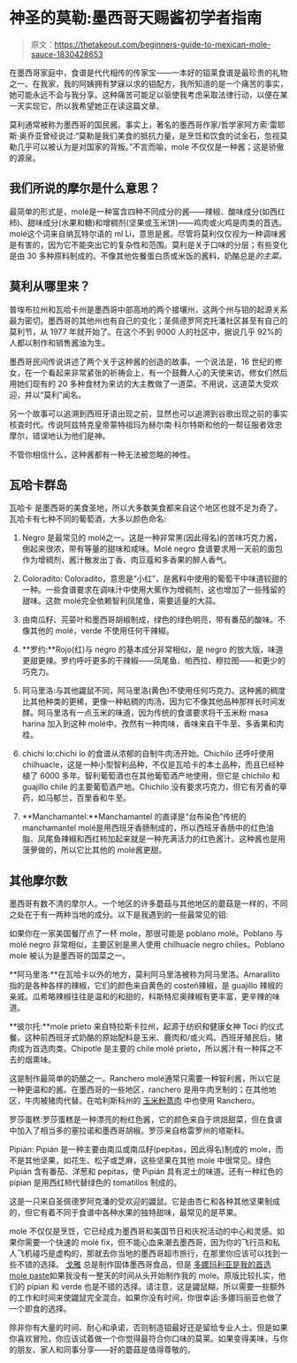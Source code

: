 # 神圣的莫勒:墨西哥天赐酱初学者指南

> 原文：<https://thetakeout.com/beginners-guide-to-mexican-mole-sauce-1830428653>

在墨西哥家庭中，食谱是代代相传的传家宝——一本好的钼莱食谱是最珍贵的礼物之一。在我家，我的阿姨拥有梦寐以求的钼配方，我所知道的是一个痛苦的事实，她可能永远不会与我分享。这种痛苦可能足以驱使我考虑采取法律行动，以便在某一天实现它，所以我希望她正在读这篇文章。

莫利通常被称为墨西哥的国民酱。事实上，著名的墨西哥作家/哲学家阿方索·雷耶斯·奥乔亚曾经说过:“莫勒是我们美食的抵抗力量，是烹饪和饮食的试金石，忽视莫勒几乎可以被认为是对国家的背叛。”不言而喻，mole 不仅仅是一种酱；这是骄傲的源泉。

## 我们所说的摩尔是什么意思？

最简单的形式是，molé是一种富含四种不同成分的酱——辣椒、酸味成分(如西红柿)、甜味成分(水果和糖)和增稠剂(坚果或玉米饼)——鸡肉或火鸡是肉类的首选。molé这个词来自纳瓦特尔语的 ml Li，意思是酱。尽管将莫利仅仅视为一种调味酱是有害的，因为它不能突出它的复杂性和范围。莫利是关于口味的分层；有些变化是由 30 多种原料制成的。不像其他佐餐蛋白质或米饭的酱料，奶酪总是*的主菜。*

## 莫利从哪里来？

普埃布拉州和瓦哈卡州是墨西哥中部高地的两个接壤州，这两个州与钼的起源关系最为密切。墨西哥的其他州也有自己的变化；圣佩德罗阿克托潘社区甚至有自己的莫利节，从 1977 年就开始了。在这个不到 9000 人的社区中，据说几乎 92%的人都以制作和销售酱油为生。

墨西哥民间传说讲述了两个关于这种酱的创造的故事。一个说法是，16 世纪的修女，在一个看起来非常紧张的祈祷会上，有一个鼓舞人心的天使来访。修女们然后用她们现有的 20 多种食材为来访的大主教做了一道菜。不用说，这道菜大受欢迎，并以“莫利”闻名。

另一个故事可以追溯到西班牙语出现之前，显然也可以追溯到谷歌出现之前的事实核查时代。传说阿兹特克皇帝蒙特祖玛为赫尔南·科尔特斯和他的一帮征服者效忠摩尔，错误地认为他们是神。

不管你相信什么，这种酱都有一种无法被忽略的神性。

## 瓦哈卡群岛

瓦哈卡 是墨西哥的美食圣地，所以大多数美食都来自这个地区也就不足为奇了。瓦哈卡有七种不同的葡萄酒，大多以颜色命名:

1.  Negro 是最常见的 molé之一。这是一种非常黑(因此得名)的苦味巧克力酱，倒起来很浓，带有等量的甜味和咸味。Molé negro 食谱要求用一天前的面包作为增稠剂，酱汁散发出丁香、肉豆蔻和多香果的醉人香气。

2.  Coloradito: Coloradito，意思是“小红”，是酱料中使用的葡萄干中味道较甜的一种。一些食谱要求在调味汁中使用大蕉作为增稠剂，这也增加了一些残留的甜味。这款 molé完全依赖智利凤尾鱼，需要适量的大蒜。

3.  由南瓜籽、芫荽叶和墨西哥胡椒制成，绿色的绿色明亮，带有番茄的酸味。不像其他的 molé，verde 不使用任何干辣椒。

4.  **罗约:**Rojo(红)与 negro 的基本成分非常相似，是 negro 的放大版，味道更甜更辣。罗约呼吁更多的干辣椒——凤尾鱼、帕西拉、穆拉图——和更少的巧克力。
5.  阿马里洛:与其他鼹鼠不同，阿马里洛(黄色)不使用任何巧克力。这种酱的稠度比其他种类的更稀，更像一种粘稠的肉汤，因为它不像其他品种那样长时间发酵。阿马里洛有一点玉米的味道，因为传统的食谱要求将干玉米粉 masa harina 加入到这种 molé中。孜然有一种肉味，香味来自干牛至、多香果和肉桂。

6.  chichi lo:chichi lo 的食谱从浓郁的自制牛肉汤开始。Chichilo 还呼吁使用 chilhuacle，这是一种小型智利品种，不仅是瓦哈卡的本土品种，而且已经种植了 6000 多年。智利葡萄酒也在其他葡萄酒产地使用，但它是 chichilo 和 guajillo chile 的主要葡萄酒产地。Chichilo 没有要求巧克力，但它有芳香的草药，如马郁兰，百里香和牛至。

7.  **Manchamantel:**Manchamantel 的直译是“台布染色”传统的 manchamantel molé是用西班牙香肠制成的，所以西班牙香肠中的红色油脂、凤尾鱼辣椒和西红柿加起来就是一种充满活力的红色酱汁。这种酱也是用菠萝做的，所以它比其他的 molé酱更甜。

## **其他摩尔数**

墨西哥有数不清的摩尔人。一个地区的许多蘑菇与其他地区的蘑菇是一样的，不同之处在于有一两种当地的成分。以下是我遇到的一些最常见的钼:

如果你在一家美国餐厅点了一杯 mole，那很可能是 poblano molé。Poblano 与 molé negro 非常相似，主要区别是黑人使用 chilhuacle negro chiles。Poblano mole 被认为是墨西哥的国菜之一。

**阿马里洛:**在瓦哈卡以外的地方，莫利阿马里洛被称为阿马里洛。Amarallito 指的是各种各样的辣椒，它们的颜色来自黄色的 costeñ辣椒，是 guajillo 辣椒的亲戚。瓜希略辣椒往往是温和的和甜的，科斯特尼奥辣椒有更丰富，更辛辣的味道。

**彼尔托:**mole prieto 来自特拉斯卡拉州，起源于纺织和健康女神 Toci 的仪式餐。这种前西班牙式奶酪的原始配料是玉米、鹿肉和/或火鸡。西班牙殖民后，猪肉成为首选肉类。Chipotle 是主要的 chile molé prieto，所以酱汁有一种挥之不去的烟熏味。

这是制作最简单的奶酪之一。Ranchero molé通常只需要一种智利酱，所以它是一种更温和的酱。在墨西哥的一些地区，ranchero 是用牛肉烹制的；在其他地区，牛肉被猪肉代替。在哈利斯科州的 [玉米粉蒸肉](https://thetakeout.com/what-is-tamales-dia-de-los-muertos-1830134492) 中也使用 Ranchero。

罗莎蛋糕:罗莎蛋糕是一种漂亮的粉红色酱，它的颜色来自于烘焙甜菜，但在食谱中加入了相当多的塞拉诺和墨西哥胡椒。罗莎来自格雷罗州的塔斯科。

Pipián: Pipián 是一种主要由南瓜或南瓜籽(pepitas，因此得名)制成的 mole，而不是其他坚果，如花生、松子或芝麻，这些坚果在其他 mole 中很常见。绿色 Pipián 含有番茄、洋葱和 pepitas，使 Pipián 具有泥土的味道。还有一种红色的 pipian 是用西红柿代替绿色的 tomatillos 制成的。

这是一只来自圣佩德罗阿克潘的受欢迎的鼹鼠。它是由杏仁和各种其他坚果制成的，但它有着不同于食谱中各种水果的独特甜味，最常见的是苹果。

mole 不仅仅是烹饪，它已经成为墨西哥和美国节日和庆祝活动的中心和灵感。如果你需要一个快速的 molé fix，但不能心血来潮去墨西哥，因为你的飞行员和私人飞机碰巧是虚构的，那就去你当地的墨西哥超市旅行，在那里你应该可以找到一些不错的选择。 [<u>戈雅</u>](https://www.goya.com/en/products/cooking-bases-sauces-and-marinades/cooking-bases#mole) 总是制作固体墨西哥食品，但是 [<u>多娜玛利亚是我的首选 mole paste</u>](http://www.donamariamole.com/)如果我没有一整天的时间从头开始制作我的 mole。原版比较扎实，他们的 pipian 和 verde 也是不错的选择。请注意，这是鼹鼠糊，所以需要一些额外的工作和时间来使鼹鼠完全混合。如果你没有时间，你很幸运:多娜玛丽亚也做了一个即食的选择。

除非你有大量的时间、耐心和承诺，否则制造钼最好还是留给专业人士。但是如果你喜欢冒险，你应该试着做一个你觉得最符合你口味的莫莱。如果变得美味，与你的朋友、家人和同事分享——好的蘑菇是值得尊敬的。